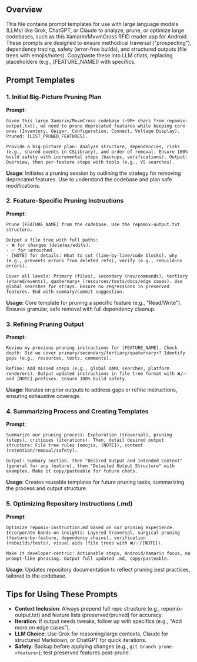 ## Overview
This file contains prompt templates for use with large language models (LLMs) like Grok, ChatGPT, or Claude to analyze, prune, or optimize large codebases, such as this Xamarin/MvvmCross RFID reader app for Android. These prompts are designed to ensure methodical traversal ("prospecting"), dependency tracing, safety (error-free builds), and structured outputs (file trees with emojis/notes). Copy/paste these into LLM chats, replacing placeholders (e.g., [FEATURE_NAME]) with specifics.

## Prompt Templates

### 1. Initial Big-Picture Pruning Plan
**Prompt**:
```
Given this large Xamarin/MvvmCross codebase (~9M+ chars from repomix-output.txt), we need to prune deprecated features while keeping core ones (Inventory, Geiger, Configuration, Connect, Voltage Display). Pruned: [LIST_PRUNED_FEATURES].

Provide a big-picture plan: Analyze structure, dependencies, risks (e.g., shared events in CSLibrary), and order of removal. Ensure 100% build safety with incremental steps (backups, verifications). Output: Overview, then per-feature steps with tools (e.g., VS searches).
```

**Usage**: Initiates a pruning session by outlining the strategy for removing deprecated features. Use to understand the codebase and plan safe modifications.

### 2. Feature-Specific Pruning Instructions
**Prompt**:
```
Prune [FEATURE_NAME] from the codebase. Use the repomix-output.txt structure.

Output a file tree with full paths:
- ❌ for changes (deletes/edits).
- ✅ for untouched.
- [NOTE] for details: What to cut (line-by-line/code blocks), why (e.g., prevents errors from deleted refs), verify (e.g., rebuild—no errors).

Cover all levels: Primary (files), secondary (nav/commands), tertiary (shared/events), quaternary+ (resources/tests/docs/edge cases). Use global searches for strays. Ensure no regressions in preserved features. End with summary/commit suggestion.
```

**Usage**: Core template for pruning a specific feature (e.g., "Read/Write"). Ensures granular, safe removal with full dependency cleanup.

### 3. Refining Pruning Output
**Prompt**:
```
Review my previous pruning instructions for [FEATURE_NAME]. Check depth: Did we cover primary/secondary/tertiary/quaternary+? Identify gaps (e.g., resources, tests, comments).

Refine: Add missed steps (e.g., global XAML searches, platform renderers). Output updated instructions in file tree format with ❌/✅ and [NOTE] prefixes. Ensure 100% build safety.
```

**Usage**: Iterates on prior outputs to address gaps or refine instructions, ensuring exhaustive coverage.

### 4. Summarizing Process and Creating Templates
**Prompt**:
```
Summarize our pruning process: Exploration (traversal), pruning (steps), critiques (iterations). Then, detail desired output structure: File tree rules (emojis, [NOTE]), context (retention/removal/safety).

Output: Summary section, then "Desired Output and Intended Context" (general for any feature), then "Detailed Output Structure" with examples. Make it copy/pasteable for future chats.
```

**Usage**: Creates reusable templates for future pruning tasks, summarizing the process and output structure.

### 5. Optimizing Repository Instructions (.md)
**Prompt**:
```
Optimize repomix-instruction.md based on our pruning experience. Incorporate hands-on insights: Layered traversal, surgical pruning (feature-by-feature, dependency chains), verification (rebuilds/tests), visual aids (file trees with ❌/✅/[NOTE]).

Make it developer-centric: Actionable steps, Android/Xamarin focus, no prompt-like phrasing. Output full updated .md, copy/pasteable.
```

**Usage**: Updates repository documentation to reflect pruning best practices, tailored to the codebase.

## Tips for Using These Prompts
- **Context Inclusion**: Always prepend full repo structure (e.g., repomix-output.txt) and feature lists (preserved/pruned) for accuracy.
- **Iteration**: If output needs tweaks, follow up with specifics (e.g., "Add more on edge cases").
- **LLM Choice**: Use Grok for reasoning/large contexts, Claude for structured Markdown, or ChatGPT for quick iterations.
- **Safety**: Backup before applying changes (e.g., `git branch prune-<feature>`); test preserved features post-prune.